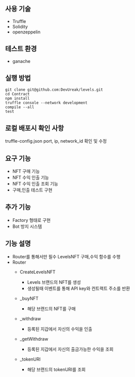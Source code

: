## 사용 기술
  - Truffle  
  - Solidity  
  - openzeppelin

## 테스트 환경 
- ganache

## 실행 방법 
```
git clone git@github.com:DevUreak/levels.git
cd Contract 
npm install 
truffle console --network development
compile --all 
test
```

## 로컬 배포시 확인 사항 
truffle-config.json port, ip, network_id 확인 및 수정


## 요구 기능 
- NFT 구매 기능 
- NFT 수익 인출 기능 
- NFT 수익 인출 조회 기능 
- 구매,인출 테스트 구현

## 추가 기능 
- Factory 형태로 구현 
- Bot 방지 시스템 

## 기능 설명 
- Router를 통해서만 필수 LevelsNFT 구매,수익 함수를 수행  
- Router 
    * CreateLevelsNFT
      + Levels 브랜드의 NFT를 생성
      + 생성될때 이벤트를 통해 API key와 컨트랙트 주소를 반환

    * _buyNFT
      + 해당 브랜드의 NFT를 구매 

    * _withdraw
      + 등록된 지갑에서 자신의 수익을 인출
 
    * _getWithdraw
      + 등록된 지갑에서 자신의 출금가능한 수익을 조회

    * _tokenURI
      + 해당 브랜드의 tokenURI를 조회





